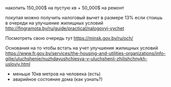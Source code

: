 накопить 150_000$ на пустую кв + 50_000$ на ремонт

покупая можно получить налоговый вычет в размере 13% если стоишь в очереди на улучшение жилищных условий
http://fingramota.by/ru/guide/practical/nalogovyj-vychet

Посмотреть свою очередь тут
https://minsk.gov.by/ru/och/

Основания на то чтобы встать на учет улучшения жилищных условий
https://www.fr.gov.by/services/the-housing-and-utilities-organizations/info-gilie/uluchshenie/nuzhdayushchiesya-v-uluchshenii-zhilishchnykh-usloviy.html
- меньше 10кв метров на человека (есть)
- аварийное состояние дома (как узнать?)